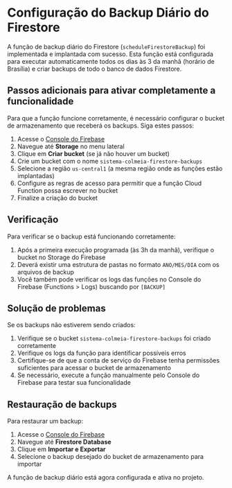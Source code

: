 # Configuração do Backup Diário do Firestore

A função de backup diário do Firestore (`scheduleFirestoreBackup`) foi implementada e implantada com sucesso. Esta função está configurada para executar automaticamente todos os dias às 3 da manhã (horário de Brasília) e criar backups de todo o banco de dados Firestore.

## Passos adicionais para ativar completamente a funcionalidade

Para que a função funcione corretamente, é necessário configurar o bucket de armazenamento que receberá os backups. Siga estes passos:

1. Acesse o [Console do Firebase](https://console.firebase.google.com/project/sistema-colmeia/overview)
2. Navegue até **Storage** no menu lateral
3. Clique em **Criar bucket** (se já não houver um bucket)
4. Crie um bucket com o nome `sistema-colmeia-firestore-backups`
5. Selecione a região `us-central1` (a mesma região onde as funções estão implantadas)
6. Configure as regras de acesso para permitir que a função Cloud Function possa escrever no bucket
7. Finalize a criação do bucket

## Verificação

Para verificar se o backup está funcionando corretamente:

1. Após a primeira execução programada (às 3h da manhã), verifique o bucket no Storage do Firebase
2. Deverá existir uma estrutura de pastas no formato `ANO/MES/DIA` com os arquivos de backup
3. Você também pode verificar os logs das funções no Console do Firebase (Functions > Logs) buscando por `[BACKUP]`

## Solução de problemas

Se os backups não estiverem sendo criados:

1. Verifique se o bucket `sistema-colmeia-firestore-backups` foi criado corretamente
2. Verifique os logs da função para identificar possíveis erros
3. Certifique-se de que a conta de serviço do Firebase tenha permissões suficientes para acessar o bucket de armazenamento
4. Se necessário, execute a função manualmente pelo Console do Firebase para testar sua funcionalidade

## Restauração de backups

Para restaurar um backup:

1. Acesse o [Console do Firebase](https://console.firebase.google.com/project/sistema-colmeia/overview)
2. Navegue até **Firestore Database**
3. Clique em **Importar e Exportar**
4. Selecione o backup desejado do bucket de armazenamento para importar

A função de backup diário está agora configurada e ativa no projeto.
